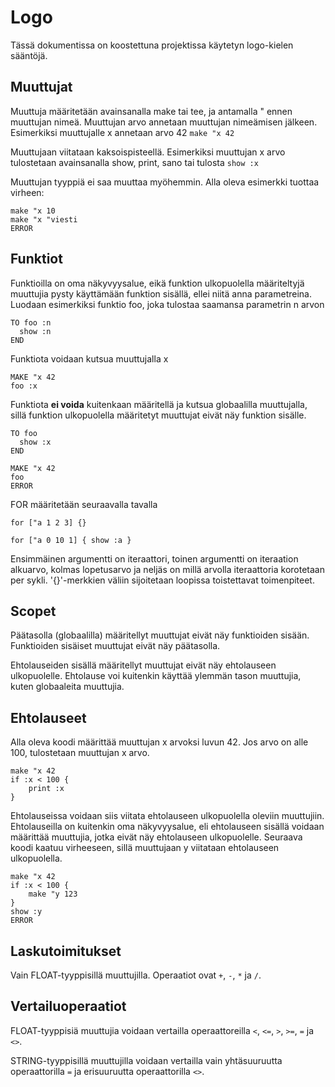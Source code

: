 # Logo

Tässä dokumentissa on koostettuna projektissa käytetyn logo-kielen sääntöjä.

## Muuttujat

Muuttuja määritetään avainsanalla make tai tee, ja antamalla " ennen muuttujan nimeä. Muuttujan arvo annetaan muuttujan nimeämisen jälkeen. Esimerkiksi muuttujalle x annetaan arvo 42
`make "x 42`

Muuttujaan viitataan kaksoispisteellä. Esimerkiksi muuttujan x arvo tulostetaan avainsanalla show, print, sano tai tulosta
`show :x`

Muuttujan tyyppiä ei saa muuttaa myöhemmin. Alla oleva esimerkki tuottaa virheen:
```
make "x 10
make "x "viesti
ERROR
```

## Funktiot

Funktioilla on oma näkyvyysalue, eikä funktion ulkopuolella määriteltyjä muuttujia pysty käyttämään funktion sisällä, ellei niitä anna parametreina. Luodaan esimerkiksi funktio foo, joka tulostaa saamansa parametrin n arvon

```
TO foo :n
  show :n
END
```

Funktiota voidaan kutsua muuttujalla x
```
MAKE "x 42
foo :x
```

Funktiota **ei voida** kuitenkaan määritellä ja kutsua globaalilla muuttujalla, sillä funktion ulkopuolella määritetyt muuttujat eivät näy funktion sisälle.
```
TO foo 
  show :x
END

MAKE "x 42
foo
ERROR
```


FOR määritetään seuraavalla tavalla
``` 
for ["a 1 2 3] {}

for ["a 0 10 1] { show :a }
```
Ensimmäinen argumentti on iteraattori, toinen argumentti on iteraation alkuarvo, kolmas lopetusarvo ja neljäs on millä arvolla iteraattoria korotetaan per sykli.
'{}'-merkkien väliin sijoitetaan loopissa toistettavat toimenpiteet.

## Scopet

Päätasolla (globaalilla) määritellyt muuttujat eivät näy funktioiden sisään. Funktioiden sisäiset muuttujat eivät näy päätasolla.

Ehtolauseiden sisällä määritellyt muuttujat eivät näy ehtolauseen ulkopuolelle. Ehtolause voi kuitenkin käyttää ylemmän tason muuttujia, kuten globaaleita muuttujia.


## Ehtolauseet

Alla oleva koodi määrittää muuttujan x arvoksi luvun 42. Jos arvo on alle 100, tulostetaan muuttujan x arvo. 
```
make "x 42
if :x < 100 {
    print :x
}
```

Ehtolauseissa voidaan siis viitata ehtolauseen ulkopuolella oleviin muuttujiin. Ehtolauseilla on kuitenkin oma näkyvyysalue, eli ehtolauseen sisällä voidaan määrittää muuttujia, jotka eivät näy ehtolauseen ulkopuolelle. Seuraava koodi kaatuu virheeseen, sillä muuttujaan y viitataan ehtolauseen ulkopuolella.
```
make "x 42
if :x < 100 {
    make "y 123
}
show :y
ERROR
```

## Laskutoimitukset

Vain FLOAT-tyyppisillä muuttujilla. Operaatiot ovat `+`, `-`, `*` ja `/`.

## Vertailuoperaatiot

FLOAT-tyyppisiä muuttujia voidaan vertailla operaattoreilla `<`, `<=`, `>`, `>=`, `=` ja `<>`. 

STRING-tyyppisillä muuttujilla voidaan vertailla vain yhtäsuuruutta operaattorilla `=` ja erisuuruutta operaattorilla `<>`.
